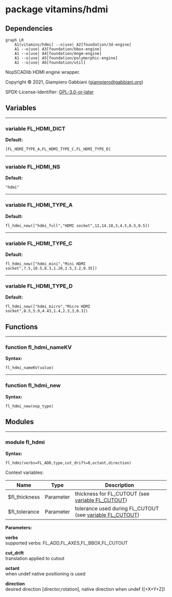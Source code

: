 # package vitamins/hdmi

## Dependencies

```mermaid
graph LR
    A1[vitamins/hdmi] --o|use| A2[foundation/3d-engine]
    A1 --o|use| A3[foundation/bbox-engine]
    A1 --o|use| A4[foundation/mngm-engine]
    A1 --o|use| A5[foundation/polymorphic-engine]
    A1 --o|use| A6[foundation/util]
```

NopSCADlib HDMI engine wrapper.

Copyright © 2021, Giampiero Gabbiani (giampiero@gabbiani.org)

SPDX-License-Identifier: [GPL-3.0-or-later](https://spdx.org/licenses/GPL-3.0-or-later.html)


## Variables

---

### variable FL_HDMI_DICT

__Default:__

    [FL_HDMI_TYPE_A,FL_HDMI_TYPE_C,FL_HDMI_TYPE_D]

---

### variable FL_HDMI_NS

__Default:__

    "hdmi"

---

### variable FL_HDMI_TYPE_A

__Default:__

    fl_hdmi_new(["hdmi_full","HDMI socket",12,14,10,3,4.5,6.5,0.5])

---

### variable FL_HDMI_TYPE_C

__Default:__

    fl_hdmi_new(["hdmi_mini","Mini HDMI socket",7.5,10.5,8.3,1.28,2.5,3.2,0.35])

---

### variable FL_HDMI_TYPE_D

__Default:__

    fl_hdmi_new(["hdmi_micro","Micro HDMI socket",8.5,5.9,4.43,1.4,2.3,3,0.3])

## Functions

---

### function fl_hdmi_nameKV

__Syntax:__

```text
fl_hdmi_nameKV(value)
```

---

### function fl_hdmi_new

__Syntax:__

```text
fl_hdmi_new(nop_type)
```

## Modules

---

### module fl_hdmi

__Syntax:__

    fl_hdmi(verbs=FL_ADD,type,cut_drift=0,octant,direction)

Context variables:

| Name | Type  | Description |
| ---  | ---   | ---         |
| $fl_thickness  | Parameter | thickness for FL_CUTOUT (see [variable FL_CUTOUT](../foundation/core.md#variable-fl_cutout))          |
| $fl_tolerance  | Parameter | tolerance used during FL_CUTOUT (see [variable FL_CUTOUT](../foundation/core.md#variable-fl_cutout))  |


__Parameters:__

__verbs__  
supported verbs: FL_ADD,FL_AXES,FL_BBOX,FL_CUTOUT

__cut_drift__  
translation applied to cutout

__octant__  
when undef native positioning is used

__direction__  
desired direction [director,rotation], native direction when undef ([+X+Y+Z])


